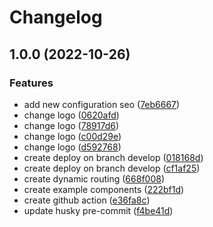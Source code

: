 # Changelog

## 1.0.0 (2022-10-26)


### Features

* add new configuration seo ([7eb6667](https://github.com/ilits2023/ilits-2023-frontend/commit/7eb666717358c298416b798941b84746b52e4a02))
* change logo ([0620afd](https://github.com/ilits2023/ilits-2023-frontend/commit/0620afd7ca72d9130e0b3419d14fb8bf72353f19))
* change logo ([78917d6](https://github.com/ilits2023/ilits-2023-frontend/commit/78917d63e2b002bac322e928856ea1b57074da1e))
* change logo ([c00d29e](https://github.com/ilits2023/ilits-2023-frontend/commit/c00d29e8350b9088d3d8d2090bce14455c1e624e))
* change logo ([d592768](https://github.com/ilits2023/ilits-2023-frontend/commit/d59276898a30a8f26114610200ecbb4744b53b71))
* create deploy on branch develop ([018168d](https://github.com/ilits2023/ilits-2023-frontend/commit/018168dcad66f896f844cb38e77d637307b5be8e))
* create deploy on branch develop ([cf1af25](https://github.com/ilits2023/ilits-2023-frontend/commit/cf1af25554183025b5a981c27ed0590dec868d51))
* create dynamic routing ([668f008](https://github.com/ilits2023/ilits-2023-frontend/commit/668f008e45093a90393bc2088da30e5b6d514aa0))
* create example components ([222bf1d](https://github.com/ilits2023/ilits-2023-frontend/commit/222bf1ded8051e7bdb8df073902863fc414853e6))
* create github action ([e36fa8c](https://github.com/ilits2023/ilits-2023-frontend/commit/e36fa8ca4eb71494995da28a53e4cacb9e2cbf56))
* update husky pre-commit ([f4be41d](https://github.com/ilits2023/ilits-2023-frontend/commit/f4be41dfb5b40cfff9404b04f0441a110cdadf67))
